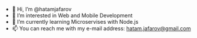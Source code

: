 - 👋 Hi, I’m @hatamjafarov
- 👀 I’m interested in Web and Mobile Development
- 🌱 I’m currently learning Microservises with Node.js
- 📫 You can reach me with my e-mail address: hatam.jafarov@gmail.com
